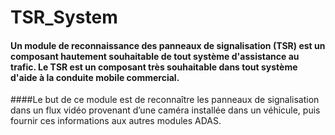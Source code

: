 # TSR_System
#### Un module de reconnaissance des panneaux de signalisation (TSR) est un composant hautement souhaitable de tout système d'assistance au trafic. Le TSR est un composant très souhaitable dans tout système d'aide à la conduite mobile commercial.
####Le but de ce module est de reconnaître les panneaux de signalisation dans un flux vidéo provenant d’une caméra installée dans un véhicule, puis fournir ces informations aux autres modules ADAS.
